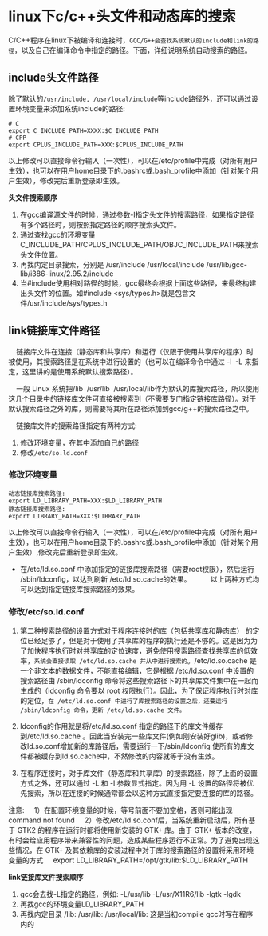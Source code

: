# linux下c/c++头文件和动态库的搜索

C/C++程序在linux下被编译和连接时，`GCC/G++会查找系统默认的include和link的路径`，以及自己在编译命令中指定的路径。下面，详细说明系统自动搜索的路径。

## include头文件路径

除了默认的`/usr/include, /usr/local/include`等include路径外，还可以通过设置环境变量来添加系统include的路径: 
 
```   
# C
export C_INCLUDE_PATH=XXXX:$C_INCLUDE_PATH
# CPP
export CPLUS_INCLUDE_PATH=XXX:$CPLUS_INCLUDE_PATH
``` 

以上修改可以直接命令行输入（一次性），可以在/etc/profile中完成（对所有用户生效），也可以在用户home目录下的.bashrc或.bash_profile中添加（针对某个用户生效），修改完后重新登录即生效。

**头文件搜索顺序**

1. 在gcc编译源文件的时候，通过参数-I指定头文件的搜索路径，如果指定路径有多个路径时，则按照指定路径的顺序搜索头文件。
2. 通过查找gcc的环境变量C_INCLUDE_PATH/CPLUS_INCLUDE_PATH/OBJC_INCLUDE_PATH来搜索头文件位置。
3. 再找内定目录搜索，分别是 /usr/include /usr/local/include /usr/lib/gcc-lib/i386-linux/2.95.2/include
4. 当#include使用相对路径的时候，gcc最终会根据上面这些路径，来最终构建出头文件的位置。如#include <sys/types.h>就是包含文件/usr/include/sys/types.h


## link链接库文件路径

    链接库文件在连接（静态库和共享库）和运行（仅限于使用共享库的程序）时被使用，其搜索路径是在系统中进行设置的（也可以在编译命令中通过 -l  -L 来指定，这里讲的是使用系统默认搜索路径）。

    一般 Linux 系统把/lib  /usr/lib  /usr/local/lib作为默认的库搜索路径，所以使用这几个目录中的链接库文件可直接被搜索到（不需要专门指定链接库路径）。对于默认搜索路径之外的库，则需要将其所在路径添加到gcc/g++的搜索路径之中。

    链接库文件的搜索路径指定有两种方式: 

1. 修改环境变量，在其中添加自己的路径
2. 修改`/etc/so.ld.conf`  

### 修改环境变量

```
动态链接库搜索路径: 
export LD_LIBRARY_PATH=XXX:$LD_LIBRARY_PATH
静态链接库搜索路径: 
export LIBRARY_PATH=XXX:$LIBRARY_PATH
```
以上修改可以直接命令行输入（一次性），可以在/etc/profile中完成（对所有用户生效），也可以在用户home目录下的.bashrc或.bash_profile中添加（针对某个用户生效）,修改完后重新登录即生效。

* 在/etc/ld.so.conf 中添加指定的链接库搜索路径（需要root权限），然后运行 /sbin/ldconfig，以达到刷新 /etc/ld.so.cache的效果。
    
    以上两种方式均可以达到指定链接库搜索路径的效果。
    
### 修改/etc/so.ld.conf

1. 第二种搜索路径的设置方式对于程序连接时的库（包括共享库和静态库） 的定位已经足够了，但是对于使用了共享库的程序的执行还是不够的。这是因为为了加快程序执行时对共享库的定位速度，避免使用搜索路径查找共享库的低效率，`系统会直接读取 /etc/ld.so.cache 并从中进行搜索的`。/etc/ld.so.cache 是一个非文本的数据文件，不能直接编辑，它是根据 /etc/ld.so.conf 中设置的搜索路径由 /sbin/ldconfig 命令将这些搜索路径下的共享库文件集中在一起而生成的（ldconfig 命令要以 root 权限执行）。因此，为了保证程序执行时对库的定位，`在 /etc/ld.so.conf 中进行了库搜索路径的设置之后，还要运行 /sbin/ldconfig 命令，更新 /etc/ld.so.cache 文件。`

2. ldconfig的作用就是将/etc/ld.so.conf 指定的路径下的库文件缓存到/etc/ld.so.cache 。因此当安装完一些库文件(例如刚安装好glib)，或者修改ld.so.conf增加新的库路径后，需要运行一下/sbin/ldconfig 使所有的库文件都被缓存到ld.so.cache中，不然修改的内容就等于没有生效。

3. 在程序连接时，对于库文件（静态库和共享库）的搜索路径，除了上面的设置方式之外，还可以通过 -L 和 -l 参数显式指定。因为用 -L 设置的路径将被优先搜索，所以在连接的时候通常都会以这种方式直接指定要连接的库的路径。

注意: 
    1）在配置环境变量的时候，等号前面不要加空格，否则可能出现 command not found
    2）修改/etc/ld.so.conf后，当系统重新启动后，所有基于 GTK2 的程序在运行时都将使用新安装的 GTK+ 库。由于 GTK+ 版本的改变，有时会给应用程序带来兼容性的问题，造成某些程序运行不正常。为了避免出现这些情况，在 GTK+ 及其依赖库的安装过程中对于库的搜索路径的设置将采用环境变量的方式
    export LD_LIBRARY_PATH=/opt/gtk/lib:$LD_LIBRARY_PATH

**link链接库文件搜索顺序**

1. gcc会去找-L指定的路径，例如: -L/usr/lib -L/usr/X11R6/lib -lgtk -lgdk
2. 再找gcc的环境变量LD_LIBRARY_PATH
3. 再找内定目录 /lib: /usr/lib:  /usr/local/lib: 这是当初compile gcc时写在程序内的
